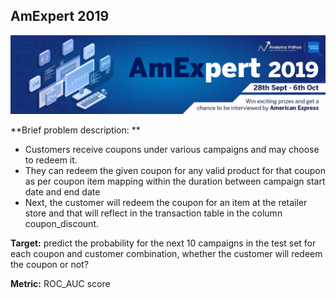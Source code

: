 ## AmExpert 2019
![img](https://github.com/vchulski/AmExpert_2019/blob/master/img/banner.jpg)

**Brief problem description: ** 

 - Customers receive coupons under various campaigns and may choose to redeem it.
 - They can redeem the given coupon for any valid product for that coupon as per coupon item mapping within the duration between campaign start date and end date
 - Next, the customer will redeem the coupon for an item at the retailer store and that will reflect in the transaction table in the column coupon_discount.

**Target:** predict the probability for the next 10 campaigns in the test set for each coupon and customer combination, whether the customer will redeem the coupon or not?

**Metric:** ROC_AUC score




